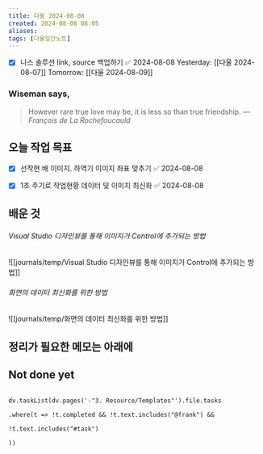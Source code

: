 ```yaml
---
title: 다울 2024-08-08
created: 2024-08-08 08:05
aliases: 
tags: [다울일간노트]
---
```

- [x] 나스 솔루션 link, source 백업하기 ✅ 2024-08-08
Yesterday: [[다울 2024-08-07]]
Tomorrow: [[다울 2024-08-09]]

### Wiseman says,
> However rare true love may be, it is less so than true friendship.
> — <cite>François de La Rochefoucauld</cite>


## 오늘 작업 목표

- [x] 선작현 배 이미지. 하역기 이미지 좌표 맞추기 ✅ 2024-08-08
- [x] 1초 주기로 작업현황 데이터 및 이미지 최신화 ✅ 2024-08-08



## 배운 것

###### Visual Studio 디자인뷰를 통해 이미지가 Control에 추가되는 방법
![[journals/temp/Visual Studio 디자인뷰를 통해 이미지가 Control에 추가되는 방법]]


###### 화면의 데이터 최신화를 위한 방법
![[journals/temp/화면의 데이터 최신화를 위한 방법]]




## 정리가 필요한 메모는 아래에


## Not done yet

```dataviewjs

dv.taskList(dv.pages('-"3. Resource/Templates"').file.tasks

.where(t => !t.completed && !t.text.includes("@frank") &&

!t.text.includes("#task")

))

```
